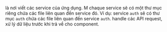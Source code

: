 là nơi viết các service của ứng dụng. M chaque service sẽ có một thư mục riêng chứa các file liên quan đến service đó. Ví dụ: service `auth` sẽ có thư mục `auth` chứa các file liên quan đến service `auth`.
handle các API request, xử lý dữ liệu trước khi trả về cho component.
